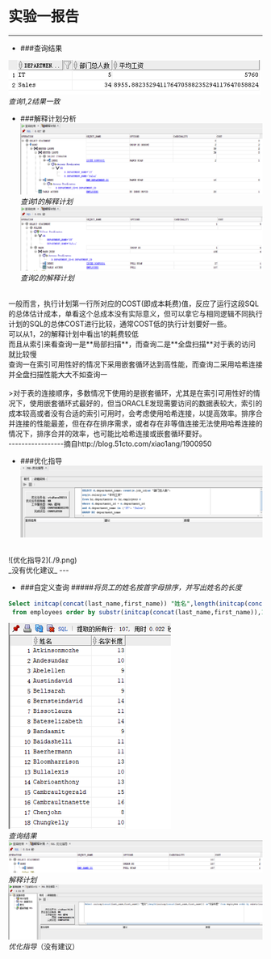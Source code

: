 # 实验一报告
---
- ###查询结果

 

![查询结果](./2.png)
<br>_查询1,2结果一致_

- ###解释计划分析
![查询1解释计划](./query1_plan.png)
<br>_查询1的解释计划_
![查询2解释计划](./query2_plan.png)
<br>_查询2的解释计划_
<br>
一般而言，执行计划第一行所对应的COST(即成本耗费)值，反应了运行这段SQL的总体估计成本，单看这个总成本没有实际意义，但可以拿它与相同逻辑不同执行计划的SQL的总体COST进行比较，通常COST低的执行计划要好一些。
<br>可以从1，2的解释计划中看出1的耗费较低
<br>而且从索引来看查询一是**局部扫描**，而查询二是**全盘扫描**对于表的访问就比较慢
<br>查询一在索引可用性好的情况下采用嵌套循环达到高性能，而查询二采用哈希连接并全盘扫描性能大大不如查询一
<br>
<br>
>对于表的连接顺序，多数情况下使用的是嵌套循环，尤其是在索引可用性好的情况下，使用嵌套循环式最好的，但当ORACLE发现需要访问的数据表较大，索引的成本较高或者没有合适的索引可用时，会考虑使用哈希连接，以提高效率。排序合并连接的性能最差，但在存在排序需求，或者存在非等值连接无法使用哈希连接的情况下，排序合并的效率，也可能比哈希连接或嵌套循环要好。
<br>-----------------摘自http://blog.51cto.com/xiao1ang/1900950

- ###优化指导
![优化指导1](./8.png)
<br>
![优化指导2](./9.png)
<br>_没有优化建议_
---

- ###自定义查询
#####_将员工的姓名按首字母排序，并写出姓名的长度_
~~~sql
Select initcap(concat(last_name,first_name)) "姓名",length(initcap(concat(last_name,first_name))) as"名字长度"
 from employees order by substr(initcap(concat(last_name,first_name)),1,1);
~~~
![自定义查询结果](./DIY_query.png)
<br>_查询结果_
<br>![自定义解释计划](./DIY_plan.png)
<br>_解释计划_
<br>![优化指导](./DIY_optimization.png)
<br>_优化指导_（没有建议）